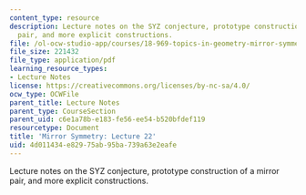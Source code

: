 ```yaml
---
content_type: resource
description: Lecture notes on the SYZ conjecture, prototype construction of a mirror
  pair, and more explicit constructions.
file: /ol-ocw-studio-app/courses/18-969-topics-in-geometry-mirror-symmetry-spring-2009/4d011434e82975ab95ba739a63e2eafe_MIT18_969s09_lec22.pdf
file_size: 221432
file_type: application/pdf
learning_resource_types:
- Lecture Notes
license: https://creativecommons.org/licenses/by-nc-sa/4.0/
ocw_type: OCWFile
parent_title: Lecture Notes
parent_type: CourseSection
parent_uid: c6e1a78b-e183-fe56-ee54-b520bfdef119
resourcetype: Document
title: 'Mirror Symmetry: Lecture 22'
uid: 4d011434-e829-75ab-95ba-739a63e2eafe
---
```

Lecture notes on the SYZ conjecture, prototype construction of a mirror pair, and more explicit constructions.